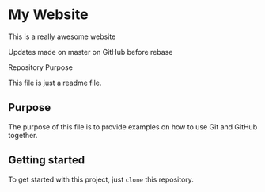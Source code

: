 # My Website

This is a really awesome website

Updates made on master on GitHub before rebase

Repository Purpose

This file is just a readme file.

## Purpose

The purpose of this file is to provide examples
on how to use Git and GitHub together.

## Getting started

To get started with this project, just `clone` this repository.

